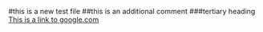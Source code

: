#this is a new test file
##this is an additional comment
###tertiary heading
[This is a link to google.com](http://www.google.com)